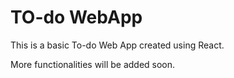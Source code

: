 # TO-do WebApp

This is a basic To-do Web App created using React.

More functionalities will be added soon.
